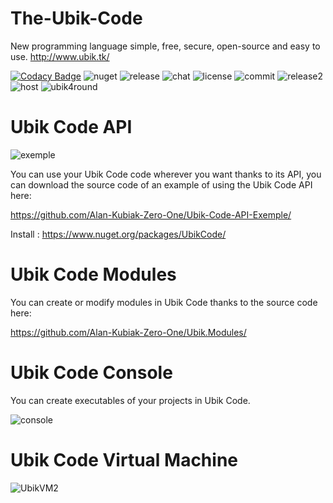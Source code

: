 # The-Ubik-Code
New programming language simple, free, secure, open-source and easy to use.
http://www.ubik.tk/

[![Codacy Badge](https://api.codacy.com/project/badge/Grade/46b8d4f594384fb88b83abdbae2543b4)](https://app.codacy.com/gh/Alan-Kubiak-Zero-One/The-Ubik-Code?utm_source=github.com&utm_medium=referral&utm_content=Alan-Kubiak-Zero-One/The-Ubik-Code&utm_campaign=Badge_Grade)
![nuget](https://img.shields.io/nuget/v/UbikCode)
![release](https://img.shields.io/github/v/release/Alan-Kubiak-Zero-One/The-Ubik-Code)
![chat](https://img.shields.io/discord/708241857435402242)
![license](https://img.shields.io/github/license/Alan-Kubiak-Zero-One/The-Ubik-Code)
![commit](https://img.shields.io/github/last-commit/Alan-Kubiak-Zero-One/The-Ubik-Code)
![release2](https://img.shields.io/github/release-date/Alan-Kubiak-Zero-One/The-Ubik-Code)
![host](https://img.shields.io/website?down_color=red&down_message=offline&up_color=blue&up_message=online&url=http%3A%2F%2Fubik.tk%2F)
![ubik4round](https://user-images.githubusercontent.com/48599437/104808529-2c772600-57e7-11eb-9341-dbaaf18798ad.png)

# Ubik Code API

![exemple](https://user-images.githubusercontent.com/48599437/103389670-9073cc00-4b10-11eb-9e39-27760e211261.png)

You can use your Ubik Code code wherever you want thanks to its API, you can download the source code of an example of using the Ubik Code API here:

https://github.com/Alan-Kubiak-Zero-One/Ubik-Code-API-Exemple/

Install : https://www.nuget.org/packages/UbikCode/

# Ubik Code Modules

You can create or modify modules in Ubik Code thanks to the source code here:

https://github.com/Alan-Kubiak-Zero-One/Ubik.Modules/

# Ubik Code Console

You can create executables of your projects in Ubik Code.

![console](https://user-images.githubusercontent.com/48599437/104854139-4f97f780-5905-11eb-8f23-c72dcb042acc.png)

# Ubik Code Virtual Machine

![UbikVM2](https://user-images.githubusercontent.com/48599437/104618547-23724180-568d-11eb-9086-c28c7e4de173.png)
